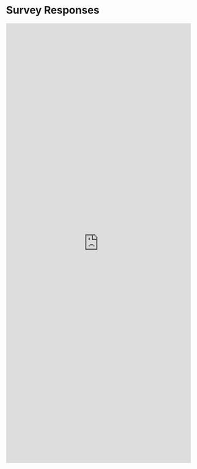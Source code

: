 # Survey Responses

<iframe width="100%" height="1200px" src="https://forms.office.com/Pages/DesignPageV2.aspx?prevorigin=Marketing&origin=NeoPortalPage&subpage=design&id=-uZkNr1HpkWWcIxPCA-Mpn0fYfbsd-NCvIuX4uXigRFUOTEwTEY4Mk1XQVFCMFI4M1dMMTFWRDBWVi4u&analysis=true" frameborder="0" marginwidth="0" marginheight="0" style="border: none; max-width:100%; max-height:100vh" allowfullscreen webkitallowfullscreen mozallowfullscreen msallowfullscreen> </iframe>